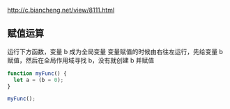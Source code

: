 <!-- @format -->

http://c.biancheng.net/view/8111.html

## 赋值运算

运行下方函数，变量 b 成为全局变量
变量赋值的时候由右往左运行，先给变量 b 赋值，然后在全局作用域寻找 b，没有就创建 b 并赋值

```javascript
function myFunc() {
  let a = (b = 0);
}

myFunc();
```
